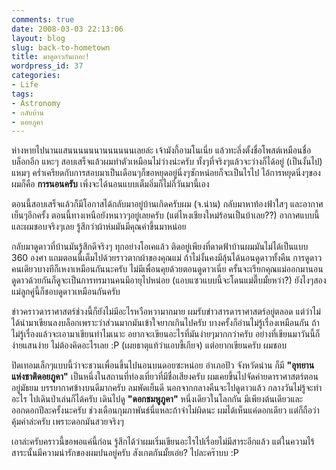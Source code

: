 ```yaml
---
comments: true
date: 2008-03-03 22:13:06
layout: blog
slug: back-to-hometown
title: มาดูดาวกันเถอะ!
wordpress_id: 37
categories:
- Life
tags:
- Astronomy
- กลับบ้าน
- ดอยภูคา
---
```


ห่างหายไปนานแสนนนนนนานนนนนนเลยล่ะ เจ้ามังกี้อามโนเนี่ย แล้วทะลึ่งตั้งชื่อโพสต์เหมือนชื่อบล็อกอีก แหะๆ สอบเสร็จแล้วผมทำตัวเหมือนไม่ว่างน่ะครับ ทั้งๆที่จริงๆแล้วจะว่างก็ได้อยู่ (เป็นงั้นไป) แหมๆ คร่ำเครียดกับการสอบมาเป็นเดือนๆก็ขอหยุดอยู่นิ่งๆซักหน่อยก็จะเป็นไรไป ไอ้การหยุดนิ่งๆของผมก็คือ **การนอนครับ** เพิ่งจะได้นอนแบบเต็มอิ่มก็ไม่กี่วันมานี้เอง

 

ตอนนี้สอบเสร็จแล้วก็มีโอกาสได้กลับมาอยู่บ้านเกิดครับผม (จ.น่าน) กลับมาหาท้องฟ้าใสๆ และอากาศเย็นๆอีกครั้ง ตอนนี้ทางเหนือยังหนาวๆอยู่เลยครับ (แต่ไหงเชียงใหม่ร้อนเป็นบ้าเลย??) อากาศแบบนี้และผมชอบจริงๆเลย รู้สึกว่าผ้าห่มมันมีคุณค่าขึ้นมาหน่อย

 

กลับมาดูดาวที่บ้านมันรู้สึกดีจริงๆ ทุกอย่างโอเคแล้ว ติดอยู่เพียงที่ดาดฟ้าบ้านผมมันไม่ได้เป็นแบบ 360 องศา แถมตอนนี้เต็มไปด้วยราวตากผ้าของคุณแม่ ถ้าไม่งั้นคงมีลุ้นได้นอนดูดาวทั้งคืน การดูดาวคนเดียวบางทีก็เหงาเหมือนกันนะครับ ไม่มีเพื่อนคุยด้วยตอนดูดาวเนี่ย ครั้นจะเรียกคุณแม่ออกมานอนดูดาวด้วยกันก็ดูจะเป็นการทรมานคนมีอายุไปหน่อย (แอบแซวแบบนี้จะโดนแม่ตื๊บมั้ยหว่า?) ยังไงๆสองแม่ลูกคู่นี้ก็ชอบดูดาวเหมือนกันครับ

 

ข่าวคราวดาราศาสตร์ช่วงนี้ก็ยังไม่มีอะไรหวือหวามากมาย ผมรับข่าวสารดาราศาสตร์อยู่ตลอด แต่ว่าไม่ได้นำมาเขียนลงบล็อกเพราะว่าส่วนมากมันเข้าใจยากเกินไปครับ บางครั้งก็อ่านไม่รู้เรื่องเหมือนกัน ถ้าไม่รู้เรื่องแล้วจะเอามาเขียนทำไมเนาะ อยากจะเขียนอะไรที่มันง่ายๆมากกว่าครับ อย่างที่เขียนมาวันนี้ก็ง่ายแสนง่าย ไม่ต้องคิดอะไรเลย :P (เผยธาตุแท้ว่าแอบขี้เกียจ) แต่อยากเขียนครับ ผมชอบ

 

ปิดเทอมเล็กๆแบบนี้ว่าจะชวนเพื่อนขึ้นไปนอนบนดอยซะหน่อย อำเภอปัว จังหวัดน่าน ก็มี **"อุทยานแห่งชาติดอยภูคา"** เป็นหนึ่งในสถานที่ท่องเที่ยวที่มีชื่อเสียงครับ ผมเคยขึ้นไปจัดค่ายดาราศาสตร์ตอนอยู่มัธยม บรรยากาศข้างบนดีมากครับ ลมพัดเย็นดี นอกจากกลางคืนจะไปดูดาวแล้ว กลางวันไม่รู้จะทำอะไร ไปเดินป่าเล่นก็ได้ครับ เดินไปดู **"ดอกชมพูภูคา"** หนึ่งเดียวในโลกกัน มีเพียงต้นเดียวและออกดอกปีละครั้งนะครับ ช่วงเดือนกุมภาพันธ์นี่แหละถ้าจำไม่ผิดนะ ผมได้เห็นแค่ดอกเดียว แต่ก็ถือว่าคุ้มค่าล่ะครับ เพราะดอกมันสวยจริงๆ

 

เอาล่ะครับคราวนี้ขอพอแค่นี้ก่อน รู้สึกได้ว่าผมเริ่มเขียนอะไรไปเรื่อยไม่มีสาระอีกแล้ว แต่ในความไร้สาระนั้นมีความน่ารักของผมปนอยู่ครับ สังเกตกันมั้ยเอ่ย? ไปละคร๊าบบ :P
